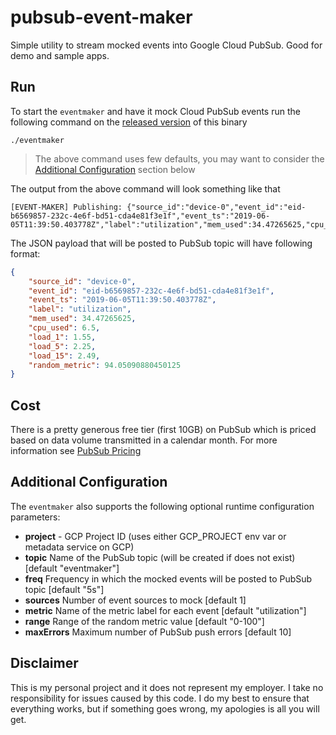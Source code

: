 # pubsub-event-maker

Simple utility to stream mocked events into Google Cloud PubSub. Good for demo and sample apps.

## Run

To start the `eventmaker` and have it mock Cloud PubSub events run the following command on the [released version](https://github.com/mchmarny/pubsub-event-maker/releases) of this binary

```shell
./eventmaker
```

> The above command uses few defaults, you may want to consider the [Additional Configuration](#additional-configuration) section below

The output from the above command will look something like that

```shell
[EVENT-MAKER] Publishing: {"source_id":"device-0","event_id":"eid-b6569857-232c-4e6f-bd51-cda4e81f3e1f","event_ts":"2019-06-05T11:39:50.403778Z","label":"utilization","mem_used":34.47265625,"cpu_used":6.5,"load_1":1.55,"load_5":2.25,"load_15":2.49,"random_metric":94.05090880450125}
```

The JSON payload that will be posted to PubSub topic will have following format:

```json
{
    "source_id": "device-0",
    "event_id": "eid-b6569857-232c-4e6f-bd51-cda4e81f3e1f",
    "event_ts": "2019-06-05T11:39:50.403778Z",
    "label": "utilization",
    "mem_used": 34.47265625,
    "cpu_used": 6.5,
    "load_1": 1.55,
    "load_5": 2.25,
    "load_15": 2.49,
    "random_metric": 94.05090880450125
}
```

## Cost

There is a pretty generous free tier (first 10GB) on PubSub which is priced based on data volume transmitted in a calendar month. For more information see [PubSub Pricing](https://cloud.google.com/pubsub/pricing)

## Additional Configuration

The `eventmaker` also supports the following optional runtime configuration parameters:

* **project** - GCP Project ID (uses either GCP_PROJECT env var or metadata service on GCP)
* **topic** Name of the PubSub topic (will be created if does not exist) [default "eventmaker"]
* **freq** Frequency in which the mocked events will be posted to PubSub topic [default "5s"]
* **sources** Number of event sources to mock [default 1]
* **metric** Name of the metric label for each event [default "utilization"]
* **range** Range of the random metric value [default "0-100"]
* **maxErrors** Maximum number of PubSub push errors [default 10]


## Disclaimer

This is my personal project and it does not represent my employer. I take no responsibility for issues caused by this code. I do my best to ensure that everything works, but if something goes wrong, my apologies is all you will get.